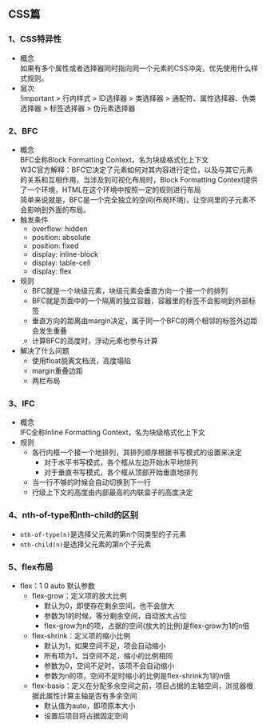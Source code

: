 ## CSS篇

### 1、CSS特异性
* 概念  
  如果有多个属性或者选择器同时指向同一个元素的CSS冲突，优先使用什么样式规则。
* 层次  
  !important > 行内样式 > ID选择器 > 类选择器 > 通配符、属性选择器、伪类选择器 > 标签选择器 > 伪元素选择器

### 2、BFC
* 概念  
  BFC全称Block Formatting Context，名为块级格式化上下文  
  W3C官方解释：BFC它决定了元素如何对其内容进行定位，以及与其它元素的关系和互相作用，当涉及到可视化布局时，Block Formatting Context提供了一个环境，HTML在这个环境中按照一定的规则进行布局  
  简单来说就是，BFC是一个完全独立的空间(布局环境)，让空间里的子元素不会影响到外面的布局。
* 触发条件
  + overflow: hidden
  + position: absolute
  + position: fixed
  + display: inline-block
  + display: table-cell
  + display: flex
* 规则
  + BFC就是一个块级元素，块级元素会垂直方向一个接一个的排列
  + BFC就是页面中的一个隔离的独立容器，容器里的标签不会影响到外部标签
  + 垂直方向的距离由margin决定，属于同一个BFC的两个相邻的标签外边距会发生重叠
  + 计算BFC的高度时，浮动元素也参与计算
* 解决了什么问题
  + 使用float脱离文档流，高度塌陷
  + margin重叠边距
  + 两栏布局

### 3、IFC
* 概念  
  IFC全称Inline Formatting Context，名为块级格式化上下文  
* 规则
  + 各行内框一个接一个地排列，其排列顺序根据书写模式的设置来决定
    - 对于水平书写模式，各个框从左边开始水平地排列
    - 对于垂直书写模式，各个框从顶部开始垂直地排列
  + 当一行不够的时候会自动切换到下一行
  + 行级上下文的高度由内部最高的内联盒子的高度决定

### 4、nth-of-type和nth-child的区别
* `nth-of-type(n)`是选择父元素的第n个同类型的子元素
* `nth-child(n)`是选择父元素的第n个子元素


### 5、flex布局
* flex：1 0 auto 默认参数
  + flex-grow：定义项的放大比例
    - 默认为0，即使存在剩余空间，也不会放大
    - 参数为1的时候，等分剩余空间，自动放大占位
    - flex-grow为n的项，占据的空间(放大的比例)是flex-grow为1的n倍
  + flex-shrink：定义项的缩小比例
    - 默认为1，如果空间不足，项会自动缩小
    - 所有项为1，当空间不足，缩小的比例相同
    - 参数为0，空间不足时，该项不会自动缩小
    - 参数为n的项，空间不足时缩小的比例是flex-shrink为1的n倍
  + flex-basis：定义在分配多余空间之前，项目占据的主轴空间，浏览器根据此属性计算主轴是否有多余空间
    - 默认值为auto，即项原本大小
    - 设置后项目将占据固定空间
